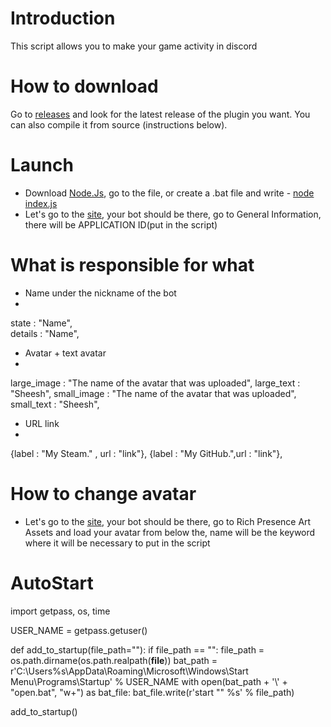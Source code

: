 
# Introduction
This script allows you to make your game activity in discord

# How to download
Go to [releases](https://github.com/Cookiemp4/DiscordCode/releases/tag/DiscordCodeGameActivity) and look for the latest release of the plugin you want. You can also compile it from source (instructions below).
# Launch
- Download [Node.Js](https://nodejs.org/en/), go to the file, or create a .bat file and write - [node index.js](https://ru.wikipedia.org/wiki/Node.js)
- Let's go to the [site](https://discord.com/developers/applications), your bot should be there, go to General Information, there will be APPLICATION ID(put in the script)
# What is responsible for what
- Name under the nickname of the bot 
-
state : "Name",  
details : "Name", 
- Avatar + text avatar 
-
large_image : "The name of the avatar that was uploaded", 
large_text : "Sheesh",
small_image : "The name of the avatar that was uploaded",
small_text : "Sheesh",
- URL link
-
{label : "My Steam." , url : "link"},
{label : "My GitHub.",url : "link"},

# How to change avatar

- Let's go to the [site](https://discord.com/developers/applications), your bot should be there, go to Rich Presence Art Assets and load your avatar from below the, name will be the keyword where it will be necessary to put in the script

# AutoStart 

import getpass, os, time


USER_NAME = getpass.getuser()


def add_to_startup(file_path=""):
    if file_path == "":
        file_path = os.path.dirname(os.path.realpath(__file__))
    bat_path = r'C:\Users\%s\AppData\Roaming\Microsoft\Windows\Start Menu\Programs\Startup' % USER_NAME
    with open(bat_path + '\\' + "open.bat", "w+") as bat_file:
        bat_file.write(r'start "" %s' % file_path)

add_to_startup()
